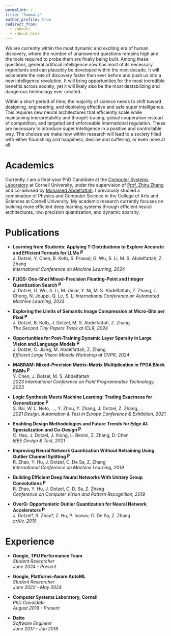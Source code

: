 ```yaml
---
permalink: /
title: "Summary"
author_profile: true
redirect_from: 
  - /about/
  - /about.html
---
```


We are currently within the most dynamic and exciting era of human discovery, where the number of unanswered questions remains high and the tools required to probe them are finally being built. Among these questions, general artificial intelligence now has most of its necessary ingredients and can plausibly be developed within the next decade. It will accelerate the rate of discovery faster than ever before and push us into a new intelligence revolution. It will bring opportunities for the most incredible benefits across society, yet it will likely also be the most destabilizing and dangerous technology ever created.

Within a short period of time, the majority of science needs to shift toward designing, engineering, and deploying effective and safe super intelligence. This requires new neural architectures that efficiently scale while maintaining interpretability and thought-tracing, global cooperation instead of competition, and targeted and enforceable international regulation. These are necessary to introduce super intelligence in a positive and controllable way. The choices we make now within research will lead to a society filled with either flourishing and happiness, decline and suffering, or even none at all.

Academics
======
Currently, I am a final-year PhD Candidate at the [Computer Systems Laboratory](https://www.csl.cornell.edu/) at Cornell University, under the supervision of [Prof. Zhiru Zhang](https://www.csl.cornell.edu/~zhiruz/index.html) and co-advised by [Mohamed Abdelfattah](https://www.mohsaied.com/). I previously studied a combination of Physics and Computer Science in the College of Arts and Sciences at Cornell University. My academic research currently focuses on building more efficient deep learning systems through efficient neural architectures, low-precision quantization, and dynamic sparsity.


Publications
======

- **Learning from Students: Applying T-Distributions to Explore Accurate and Efficient Formats for LLMs <a href="https://arxiv.org/abs/2405.03103"><img src="https://img.icons8.com/ios-filled/50/000000/pdf.png" alt="PDF" width="16" height="16"></a>**  
  J. Dotzel, Y. Chen, B. Kotb, S. Prasad, G. Wu, S. Li, M. S. Abdelfattah, Z. Zhang  
  *International Conference on Machine Learning, 2024*  

- **FLIQS: One-Shot Mixed-Precision Floating-Point and Integer Quantization Search <a href="https://arxiv.org/abs/2308.03290"><img src="https://img.icons8.com/ios-filled/50/000000/pdf.png" alt="PDF" width="16" height="16"></a>**  
  J. Dotzel, G. Wu, A. Li, M. Umar, Y. Ni, M. S. Abdelfattah, Z. Zhang, L. Cheng, N. Jouppi, Q. Le, S. Li 
  *International Conference on Automated Machine Learning, 2024*  

- **Exploring the Limits of Semantic Image Compression at Micro-Bits per Pixel <a href="https://arxiv.org/abs/2402.13536"><img src="https://img.icons8.com/ios-filled/50/000000/pdf.png" alt="PDF" width="16" height="16"></a>**  
  J. Dotzel, B. Kotb, J. Dotzel, M. S. Abdelfattah, Z. Zhang  
  *The Second Tiny Papers Track at ICLR, 2024*  

- **Opportunities for Post-Training Dynamic Layer Sparsity in Large Vision and Language Models <a href="https://arxiv.org/abs/2404.04900"><img src="https://img.icons8.com/ios-filled/50/000000/pdf.png" alt="PDF" width="16" height="16"></a>**  
  J. Dotzel, C. Jiang, M. Abdelfattah, Z. Zhang  
  *Efficient Large Vision Models Workshop at CVPR, 2024*

- **M4BRAM: Mixed-Precision Matrix-Matrix Multiplication in FPGA Block RAMs <a href="https://arxiv.org/abs/2311.02758"><img src="https://img.icons8.com/ios-filled/50/000000/pdf.png" alt="PDF" width="16" height="16"></a>**  
  Y. Chen, J. Dotzel, M. S. Abdelfattah  
  *2023 International Conference on Field Programmable Technology, 2023*  

- **Logic Synthesis Meets Machine Learning: Trading Exactness for Generalization <a href="https://arxiv.org/abs/2012.02530"><img src="https://img.icons8.com/ios-filled/50/000000/pdf.png" alt="PDF" width="16" height="16"></a>**  
  S. Rai, W. L. Neto, ..., Y. Zhou, Y. Zhang, J. Dotzel, Z. Zhang, ...  
  *2021 Design, Automation & Test in Europe Conference & Exhibition, 2021*

- **Enabling Design Methodologies and Future Trends for Edge AI: Specialization and Co-Design <a href="https://arxiv.org/abs/2103.15750"><img src="https://img.icons8.com/ios-filled/50/000000/pdf.png" alt="PDF" width="16" height="16"></a>**  
  C. Hao, J. Dotzel, J. Xiong, L. Benini, Z. Zhang, D. Chen  
  *IEEE Design & Test, 2021*

- **Improving Neural Network Quantization Without Retraining Using Outlier Channel Splitting <a href="https://arxiv.org/abs/1901.09504"><img src="https://img.icons8.com/ios-filled/50/000000/pdf.png" alt="PDF" width="16" height="16"></a>**  
  R. Zhao, Y. Hu, J. Dotzel, C. De Sa, Z. Zhang  
  *International Conference on Machine Learning, 2019*  

- **Building Efficient Deep Neural Networks With Unitary Group Convolutions <a href="https://arxiv.org/abs/1811.07755"><img src="https://img.icons8.com/ios-filled/50/000000/pdf.png" alt="PDF" width="16" height="16"></a>**  
  R. Zhao, Y. Hu, J. Dotzel, C. D. Sa, Z. Zhang  
  *Conference on Computer Vision and Pattern Recognition, 2019*

- **OverQ: Opportunistic Outlier Quantization for Neural Network Accelerators <a href="https://arxiv.org/abs/1910.06909"><img src="https://img.icons8.com/ios-filled/50/000000/pdf.png" alt="PDF" width="16" height="16"></a>**  
  J. Dotzel*, R. Zhao*, Z. Hu, P. Ivanov, C. De Sa, Z. Zhang  
  *arXiv, 2019*  


Experience
======

- **Google, TPU Performance Team**  
  *Student Researcher*  
  *June 2024 - Present*  

- **Google, Platforms-Aware AutoML**  
  *Student Researcher*  
  *June 2022 - May 2024*  

- **Computer Systems Laboratory, Cornell**  
*PhD Candidate*  
*August 2019 - Present*  

- **Datto**  
*Software Engineer*  
*June 2017 - Jun 2018*  
